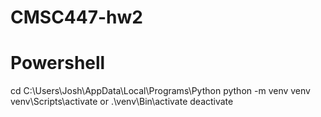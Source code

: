 # CMSC447-hw2
# Powershell
cd C:\Users\Josh\AppData\Local\Programs\Python
python -m venv venv
venv\Scripts\activate or .\venv\Bin\activate
deactivate
